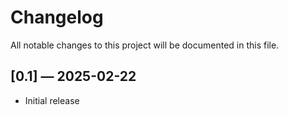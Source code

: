 # Changelog

All notable changes to this project will be documented in this file.

## [0.1] — 2025-02-22 

- Initial release
